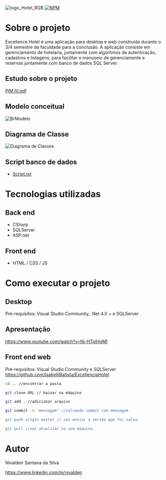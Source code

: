 ![logo_Hotel_RGB](https://user-images.githubusercontent.com/78504910/143617648-ce405af1-f054-4268-b68b-4da62eddbd02.png)
[![NPM](https://img.shields.io/npm/l/react)](https://github.com/Nivaldeir/Hotelaria-Excellence-Csharp/blob/main/LICENSE) 

# Sobre o projeto
Excellence Hotel é uma aplicação para desktop e web construída durante o 3/4 semestre da faculdade para a conclusão. A aplicação consiste em gerenciamento de hotelaria, juntamente com algoritmos de autenticação, cadastros e listagens, para facilitar o manuseio de gerenciamente e reservas juntamente com banco de dados SQL Server.
## Estudo sobre o projeto
[PIM IV.pdf](https://github.com/Nivaldeir/Hotelaria-Excellence-Csharp/files/7610286/PIM.IV.pdf)

## Modelo conceitual
![BrModelo](https://user-images.githubusercontent.com/78504910/143617898-83b5772f-67a5-4b7d-a638-44a5abeaa7dc.png)

## Diagrama de Classe
![Diagrama de Classes](https://user-images.githubusercontent.com/78504910/143617905-d800fc67-43ef-4d8e-a4eb-cada4e484780.png)

## Script banco de dados
- [Script.txt](https://github.com/Nivaldeir/Hotelaria-Excellence-Csharp/files/7610222/Script.txt)

# Tecnologias utilizadas
## Back end
- CSharp
- SQLServer
- ASP.net
## Front end
- HTML / CSS / JS 

# Como executar o projeto

## Desktop
Pré-requisitos: Visual Studio Community, .Net 4.0 + e SQLServer
## Apresentação
https://www.youtube.com/watch?v=Ni-HTpIHgMI



## Front end web
Pré-requisitos: Visual Studio Community e SQLServer
https://github.com/IsabelliBatista/ExcellenciaHotel

```bash
cd .. //encontrar a pasta

git clone URL // baixar na máquina

git add . //adicionar arquivo

git commit -m 'mensagem" //salvando commit com mensagem

git push origin master // vai enviar a versão que foi salva

git pull //vai atualizar na sua máquina
```

# Autor

Nivaldeir Santana da Silva

https://www.linkedin.com/in/nivaldeir
